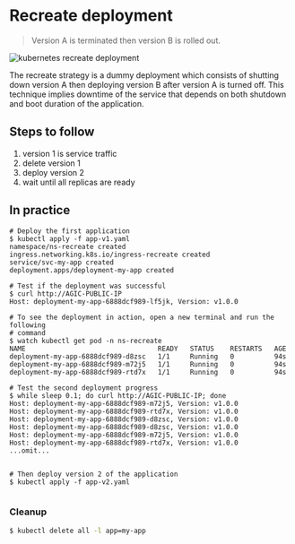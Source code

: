 Recreate deployment
===================

> Version A is terminated then version B is rolled out.

![kubernetes recreate deployment](grafana-recreate.png)

The recreate strategy is a dummy deployment which consists of shutting down
version A then deploying version B after version A is turned off. This technique
implies downtime of the service that depends on both shutdown and boot duration
of the application.

## Steps to follow

1. version 1 is service traffic
1. delete version 1
1. deploy version 2
1. wait until all replicas are ready

## In practice

```
# Deploy the first application
$ kubectl apply -f app-v1.yaml
namespace/ns-recreate created
ingress.networking.k8s.io/ingress-recreate created
service/svc-my-app created
deployment.apps/deployment-my-app created

# Test if the deployment was successful
$ curl http://AGIC-PUBLIC-IP
Host: deployment-my-app-6888dcf989-lf5jk, Version: v1.0.0

# To see the deployment in action, open a new terminal and run the following
# command
$ watch kubectl get pod -n ns-recreate
NAME                                 READY   STATUS    RESTARTS   AGE
deployment-my-app-6888dcf989-d8zsc   1/1     Running   0          94s
deployment-my-app-6888dcf989-m72j5   1/1     Running   0          94s
deployment-my-app-6888dcf989-rtd7x   1/1     Running   0          94s

# Test the second deployment progress
$ while sleep 0.1; do curl http://AGIC-PUBLIC-IP; done
Host: deployment-my-app-6888dcf989-m72j5, Version: v1.0.0
Host: deployment-my-app-6888dcf989-rtd7x, Version: v1.0.0
Host: deployment-my-app-6888dcf989-d8zsc, Version: v1.0.0
Host: deployment-my-app-6888dcf989-d8zsc, Version: v1.0.0
Host: deployment-my-app-6888dcf989-m72j5, Version: v1.0.0
Host: deployment-my-app-6888dcf989-rtd7x, Version: v1.0.0
...omit...


# Then deploy version 2 of the application
$ kubectl apply -f app-v2.yaml


```

### Cleanup

```bash
$ kubectl delete all -l app=my-app
```
